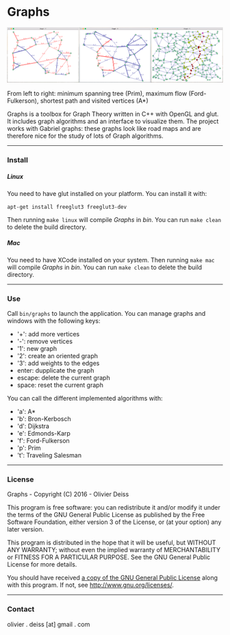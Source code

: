 # Graphs

![Screenshot](media/Screenshot.png)

From left to right:  minimum spanning tree (Prim), maximum flow (Ford-Fulkerson), shortest path and visited vertices (A*)

Graphs is a toolbox for Graph Theory written in C++ with OpenGL and glut. It includes graph algorithms and an interface to visualize them. The project works with Gabriel graphs: these graphs look like road maps and are therefore nice for the study of lots of Graph algorithms.

***

### Install

##### Linux

You need to have glut installed on your platform. You can install it with:

	apt-get install freeglut3 freeglut3-dev

Then running `make linux` will compile *Graphs* in *bin*. You can run `make clean` to delete the build directory.

##### Mac

You need to have XCode installed on your system. Then running `make mac` will compile *Graphs* in *bin*. You can run `make clean` to delete the build directory.

***

### Use

Call `bin/graphs` to launch the application. You can manage graphs and windows with the following keys: 
* '+': add more vertices
* '-': remove vertices
* '1': new graph
* '2': create an oriented graph
* '3': add weights to the edges
* enter: dupplicate the graph
* escape: delete the current graph
* space: reset the current graph

You can call the different implemented algorithms with:
* 'a': A*
* 'b': Bron-Kerbosch
* 'd': Dijkstra
* 'e': Edmonds-Karp
* 'f': Ford-Fulkerson
* 'p': Prim
* 't': Traveling Salesman

***

### License

Graphs - Copyright (C) 2016 -  Olivier Deiss

This program is free software: you can redistribute it and/or modify
it under the terms of the GNU General Public License as published by
the Free Software Foundation, either version 3 of the License, or
(at your option) any later version.

This program is distributed in the hope that it will be useful,
but WITHOUT ANY WARRANTY; without even the implied warranty of
MERCHANTABILITY or FITNESS FOR A PARTICULAR PURPOSE.  See the
GNU General Public License for more details.

You should have received [a copy of the GNU General Public License](COPYING)
along with this program. If not, see <http://www.gnu.org/licenses/>.

***

### Contact

olivier . deiss [at] gmail . com
